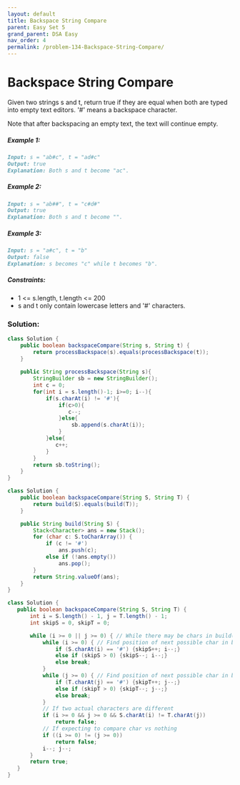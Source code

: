 ```yaml
---
layout: default
title: Backspace String Compare
parent: Easy Set 5
grand_parent: DSA Easy
nav_order: 4
permalink: /problem-134-Backspace-String-Compare/
---
```

# Backspace String Compare

Given two strings s and t, return true if they are equal when both are typed into empty text editors. '#' means a backspace character.

Note that after backspacing an empty text, the text will continue empty.

##### Example 1:
```markdown
Input: s = "ab#c", t = "ad#c"
Output: true
Explanation: Both s and t become "ac".
```
##### Example 2:
```markdown
Input: s = "ab##", t = "c#d#"
Output: true
Explanation: Both s and t become "".
```
##### Example 3:
```markdown
Input: s = "a#c", t = "b"
Output: false
Explanation: s becomes "c" while t becomes "b".
```
##### Constraints:
* 1 <= s.length, t.length <= 200
* s and t only contain lowercase letters and '#' characters.

### Solution:
```java
class Solution {
    public boolean backspaceCompare(String s, String t) {
        return processBackspace(s).equals(processBackspace(t));
    }
    
    public String processBackspace(String s){
        StringBuilder sb = new StringBuilder();
        int c = 0;
        for(int i = s.length()-1; i>=0; i--){
            if(s.charAt(i) != '#'){
                if(c>0){
                   c--; 
                }else{
                    sb.append(s.charAt(i));
                }
            }else{
               c++; 
            }
        }
        return sb.toString();
    }
}
```

```java
class Solution {
    public boolean backspaceCompare(String S, String T) {
        return build(S).equals(build(T));
    }

    public String build(String S) {
        Stack<Character> ans = new Stack();
        for (char c: S.toCharArray()) {
            if (c != '#')
                ans.push(c);
            else if (!ans.empty())
                ans.pop();
        }
        return String.valueOf(ans);
    }
}
```
 ```java
class Solution {
    public boolean backspaceCompare(String S, String T) {
        int i = S.length() - 1, j = T.length() - 1;
        int skipS = 0, skipT = 0;

        while (i >= 0 || j >= 0) { // While there may be chars in build(S) or build (T)
            while (i >= 0) { // Find position of next possible char in build(S)
                if (S.charAt(i) == '#') {skipS++; i--;}
                else if (skipS > 0) {skipS--; i--;}
                else break;
            }
            while (j >= 0) { // Find position of next possible char in build(T)
                if (T.charAt(j) == '#') {skipT++; j--;}
                else if (skipT > 0) {skipT--; j--;}
                else break;
            }
            // If two actual characters are different
            if (i >= 0 && j >= 0 && S.charAt(i) != T.charAt(j))
                return false;
            // If expecting to compare char vs nothing
            if ((i >= 0) != (j >= 0))
                return false;
            i--; j--;
        }
        return true;
    }
}
```